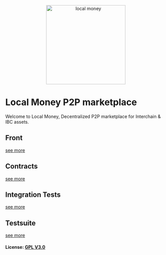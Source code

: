 <p align="center">
  <a href="http://localp2p.money/">
    <img alt="local money" src="https://user-images.githubusercontent.com/92374012/156565929-f32e8186-c354-4454-840d-a8e3107c063d.png" width="248">
  </a>
</p>

# Local Money P2P marketplace
Welcome to Local Money, Decentralized P2P marketplace for Interchain & IBC assets.

## Front
[see more](vue-front/README.md)

## Contracts
[see more](contracts/README.md)

## Integration Tests
[see more](integration-tests/README.md)

## Testsuite
[see more](testsuite/README.md)


#### License: [GPL V3.0](LICENSE)